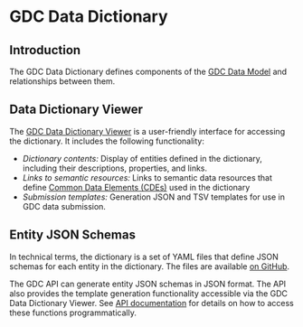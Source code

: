 # GDC Data Dictionary

## Introduction

The GDC Data Dictionary defines components of the [GDC Data Model](../Data/Data_Model/GDC_Data_Model.md) and relationships between them.

## Data Dictionary Viewer

The [GDC Data Dictionary Viewer](viewer.md) is a user-friendly interface for accessing the dictionary. It includes the following functionality:

*   _Dictionary contents:_ Display of entities defined in the dictionary, including their descriptions, properties, and links.
*   _Links to semantic resources:_ Links to semantic data resources that define [Common Data Elements (CDEs)](http://cde.nih.gov) used in the dictionary
*   _Submission templates:_ Generation JSON and TSV templates for use in GDC data submission.

## Entity JSON Schemas

In technical terms, the dictionary is a set of YAML files that define JSON schemas for each entity in the dictionary. The files are available [on GitHub](https://github.com/NCI-GDC/gdcdictionary/tree/develop/gdcdictionary/schemas).

The GDC API can generate entity JSON schemas in JSON format. The API also provides the template generation functionality accessible via the GDC Data Dictionary Viewer. See [API documentation](../API/Users_Guide/Submission/#gdc-data-dictionary-endpoints) for details on how to access these functions programmatically.
